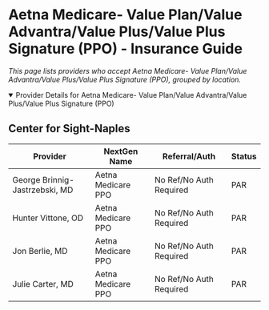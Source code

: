 # Aetna Medicare- Value Plan/Value Advantra/Value Plus/Value Plus Signature (PPO) - Insurance Guide

*This page lists providers who accept Aetna Medicare- Value Plan/Value Advantra/Value Plus/Value Plus Signature (PPO), grouped by location.*

<details open><summary>Provider Details for Aetna Medicare- Value Plan/Value Advantra/Value Plus/Value Plus Signature (PPO)</summary>

## Center for Sight-Naples

| Provider | NextGen Name | Referral/Auth | Status |
|----------|-------------|--------------|--------|
| George Brinnig-Jastrzebski, MD | Aetna Medicare PPO | No Ref/No Auth Required | PAR |
| Hunter Vittone, OD | Aetna Medicare PPO | No Ref/No Auth Required | PAR |
| Jon Berlie, MD | Aetna Medicare PPO | No Ref/No Auth Required | PAR |
| Julie Carter, MD | Aetna Medicare PPO | No Ref/No Auth Required | PAR |

</details>

